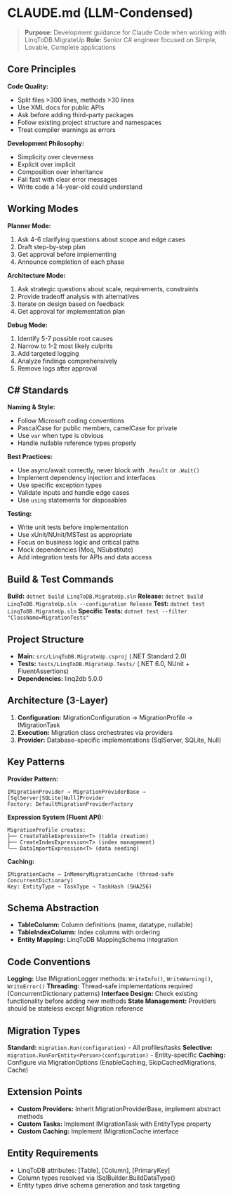 # CLAUDE.md (LLM-Condensed)

> **Purpose:** Development guidance for Claude Code when working with LinqToDB.MigrateUp
> **Role:** Senior C# engineer focused on Simple, Lovable, Complete applications

## Core Principles

**Code Quality:**
- Split files >300 lines, methods >30 lines
- Use XML docs for public APIs
- Ask before adding third-party packages
- Follow existing project structure and namespaces
- Treat compiler warnings as errors

**Development Philosophy:**
- Simplicity over cleverness
- Explicit over implicit
- Composition over inheritance
- Fail fast with clear error messages
- Write code a 14-year-old could understand

## Working Modes

**Planner Mode:**
1. Ask 4-6 clarifying questions about scope and edge cases
2. Draft step-by-step plan
3. Get approval before implementing
4. Announce completion of each phase

**Architecture Mode:**
1. Ask strategic questions about scale, requirements, constraints
2. Provide tradeoff analysis with alternatives
3. Iterate on design based on feedback
4. Get approval for implementation plan

**Debug Mode:**
1. Identify 5-7 possible root causes
2. Narrow to 1-2 most likely culprits
3. Add targeted logging
4. Analyze findings comprehensively
5. Remove logs after approval

## C# Standards

**Naming & Style:**
- Follow Microsoft coding conventions
- PascalCase for public members, camelCase for private
- Use `var` when type is obvious
- Handle nullable reference types properly

**Best Practices:**
- Use async/await correctly, never block with `.Result` or `.Wait()`
- Implement dependency injection and interfaces
- Use specific exception types
- Validate inputs and handle edge cases
- Use `using` statements for disposables

**Testing:**
- Write unit tests before implementation
- Use xUnit/NUnit/MSTest as appropriate
- Focus on business logic and critical paths
- Mock dependencies (Moq, NSubstitute)
- Add integration tests for APIs and data access

## Build & Test Commands

**Build:** `dotnet build LinqToDB.MigrateUp.sln`
**Release:** `dotnet build LinqToDB.MigrateUp.sln --configuration Release`
**Test:** `dotnet test LinqToDB.MigrateUp.sln`
**Specific Tests:** `dotnet test --filter "ClassName=MigrationTests"`

## Project Structure
- **Main:** `src/LinqToDB.MigrateUp.csproj` (.NET Standard 2.0)
- **Tests:** `tests/LinqToDB.MigrateUp.Tests/` (.NET 6.0, NUnit + FluentAssertions)
- **Dependencies:** linq2db 5.0.0

## Architecture (3-Layer)
1. **Configuration:** MigrationConfiguration → MigrationProfile → IMigrationTask
2. **Execution:** Migration class orchestrates via providers
3. **Provider:** Database-specific implementations (SqlServer, SQLite, Null)

## Key Patterns

**Provider Pattern:**
```
IMigrationProvider → MigrationProviderBase → [SqlServer|SQLite|Null]Provider
Factory: DefaultMigrationProviderFactory
```

**Expression System (Fluent API):**
```
MigrationProfile creates:
├── CreateTableExpression<T> (table creation)
├── CreateIndexExpression<T> (index management)
└── DataImportExpression<T> (data seeding)
```

**Caching:**
```
IMigrationCache → InMemoryMigrationCache (thread-safe ConcurrentDictionary)
Key: EntityType → TaskType → TaskHash (SHA256)
```

## Schema Abstraction
- **TableColumn:** Column definitions (name, datatype, nullable)
- **TableIndexColumn:** Index columns with ordering
- **Entity Mapping:** LinqToDB MappingSchema integration

## Code Conventions

**Logging:** Use IMigrationLogger methods: `WriteInfo()`, `WriteWarning()`, `WriteError()`
**Threading:** Thread-safe implementations required (ConcurrentDictionary patterns)
**Interface Design:** Check existing functionality before adding new methods
**State Management:** Providers should be stateless except Migration reference

## Migration Types

**Standard:** `migration.Run(configuration)` - All profiles/tasks
**Selective:** `migration.RunForEntity<Person>(configuration)` - Entity-specific
**Caching:** Configure via MigrationOptions (EnableCaching, SkipCachedMigrations, Cache)

## Extension Points
- **Custom Providers:** Inherit MigrationProviderBase, implement abstract methods
- **Custom Tasks:** Implement IMigrationTask with EntityType property
- **Custom Caching:** Implement IMigrationCache interface

## Entity Requirements
- LinqToDB attributes: [Table], [Column], [PrimaryKey]
- Column types resolved via ISqlBuilder.BuildDataType()
- Entity types drive schema generation and task targeting